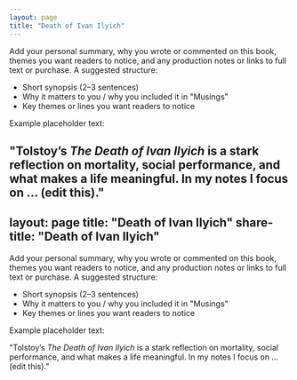 ```yaml
---
layout: page
title: "Death of Ivan Ilyich"
---
```


Add your personal summary, why you wrote or commented on this book, themes you want readers to notice, and any production notes or links to full text or purchase. A suggested structure:

- Short synopsis (2–3 sentences)
- Why it matters to you / why you included it in "Musings"
- Key themes or lines you want readers to notice

Example placeholder text:

"Tolstoy’s *The Death of Ivan Ilyich* is a stark reflection on mortality, social performance, and what makes a life meaningful. In my notes I focus on ... (edit this)."
---
layout: page
title: "Death of Ivan Ilyich"
share-title: "Death of Ivan Ilyich"
---

Add your personal summary, why you wrote or commented on this book, themes you want readers to notice, and any production notes or links to full text or purchase. A suggested structure:

- Short synopsis (2–3 sentences)
- Why it matters to you / why you included it in "Musings"
- Key themes or lines you want readers to notice

Example placeholder text:

"Tolstoy’s *The Death of Ivan Ilyich* is a stark reflection on mortality, social performance, and what makes a life meaningful. In my notes I focus on ... (edit this)."
